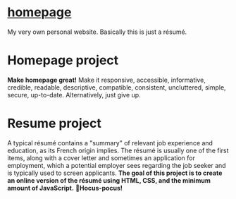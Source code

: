 # [homepage](https://vgoloshivskiy.github.io/homepage/)
My very own personal website. Basically this is just a résumé.
# Homepage project
**Make homepage great!** Make it responsive, accessible, informative, credible, readable, descriptive, compatible, consistent, uncluttered, simple, secure, up-to-date. Alternatively, just give up.
# Resume project
A typical résumé contains a "summary" of relevant job experience and education, as its French origin implies. The résumé is usually one of the first items, along with a cover letter and sometimes an application for employment, which a potential employer sees regarding the job seeker and is typically used to screen applicants. **The goal of this project is to create an online version of the résumé using HTML, CSS, and the minimum amount of JavaScript.**
**🧙Hocus-pocus!**
